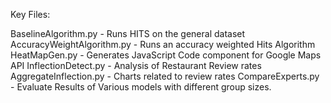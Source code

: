 Key Files:

BaselineAlgorithm.py - Runs HITS on the general dataset
AccuracyWeightAlgorithm.py - Runs an accuracy weighted Hits Algorithm
HeatMapGen.py - Generates JavaScript Code component for Google Maps API
InflectionDetect.py - Analysis of Restaurant Review rates
AggregateInflection.py - Charts related to review rates
CompareExperts.py - Evaluate Results of Various models with different group sizes.